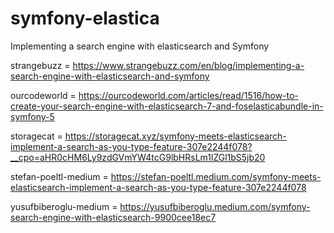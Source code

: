 # symfony-elastica
Implementing a search engine with elasticsearch and Symfony


strangebuzz = https://www.strangebuzz.com/en/blog/implementing-a-search-engine-with-elasticsearch-and-symfony

ourcodeworld = https://ourcodeworld.com/articles/read/1516/how-to-create-your-search-engine-with-elasticsearch-7-and-foselasticabundle-in-symfony-5

storagecat = https://storagecat.xyz/symfony-meets-elasticsearch-implement-a-search-as-you-type-feature-307e2244f078?__cpo=aHR0cHM6Ly9zdGVmYW4tcG9lbHRsLm1lZGl1bS5jb20

stefan-poeltl-medium = https://stefan-poeltl.medium.com/symfony-meets-elasticsearch-implement-a-search-as-you-type-feature-307e2244f078

yusufbiberoglu-medium = https://yusufbiberoglu.medium.com/symfony-search-engine-with-elasticsearch-9900cee18ec7
